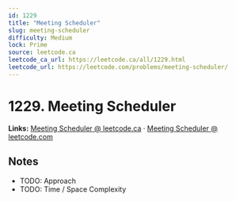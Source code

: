 ```yaml
--- 
id: 1229
title: "Meeting Scheduler"
slug: meeting-scheduler
difficulty: Medium
lock: Prime
source: leetcode.ca
leetcode_ca_url: https://leetcode.ca/all/1229.html
leetcode_url: https://leetcode.com/problems/meeting-scheduler/
---
```


# 1229. Meeting Scheduler

**Links:** [Meeting Scheduler @ leetcode.ca](https://leetcode.ca/all/1229.html) · [Meeting Scheduler @ leetcode.com](https://leetcode.com/problems/meeting-scheduler/)

## Notes
- TODO: Approach
- TODO: Time / Space Complexity
